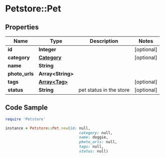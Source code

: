 # Petstore::Pet

## Properties
Name | Type | Description | Notes
------------ | ------------- | ------------- | -------------
**id** | **Integer** |  | [optional] 
**category** | [**Category**](Category.md) |  | [optional] 
**name** | **String** |  | 
**photo_urls** | **Array&lt;String&gt;** |  | 
**tags** | [**Array&lt;Tag&gt;**](Tag.md) |  | [optional] 
**status** | **String** | pet status in the store | [optional] 

## Code Sample

```ruby
require 'Petstore'

instance = Petstore::Pet.new(id: null,
                                 category: null,
                                 name: doggie,
                                 photo_urls: null,
                                 tags: null,
                                 status: null)
```


